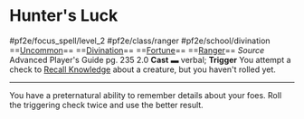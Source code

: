 # Hunter's Luck
#pf2e/focus_spell/level_2 #pf2e/class/ranger #pf2e/school/divination 
==[Uncommon](../../../rules/traits/uncommon.md)== ==[Divination](../../../rules/traits/divination.md)== ==[Fortune](../../../rules/traits/fortune.md)== ==[Ranger](../../../rules/traits/ranger.md)==
*Source* Advanced Player's Guide pg. 235 2.0
**Cast** ▬ verbal; **Trigger** You attempt a check to [Recall Knowledge](../../../Rules/Actions/Recall%20Knowledge.md) about a creature, but you haven't rolled yet.

---
You have a preternatural ability to remember details about your foes. Roll the triggering check twice and use the better result.